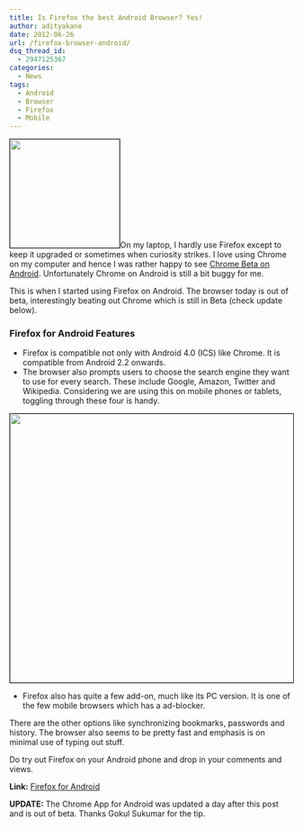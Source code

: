 ```yaml
---
title: Is Firefox the best Android Browser? Yes!
author: adityakane
date: 2012-06-26
url: /firefox-browser-android/
dsq_thread_id:
  - 2947125367
categories:
  - News
tags:
  - Android
  - Browser
  - Firefox
  - Mobile
---
```

[<img class="alignright  wp-image-10190" style="border: 1px solid black;" title="Firefox" src="http://cdn.devilsworkshop.org/files/2009/06/firefox_logo_copy.jpg" alt="" width="195" height="193" />][1]On my laptop, I hardly use Firefox except to keep it upgraded or sometimes when curiosity strikes. I love using Chrome on my computer and hence I was rather happy to see [Chrome Beta on Android][2]. Unfortunately Chrome on Android is still a bit buggy for me.

This is when I started using Firefox on Android. The browser today is out of beta, interestingly beating out Chrome which is still in Beta (check update below).

### Firefox for Android Features

  * Firefox is compatible not only with Android 4.0 (ICS) like Chrome. It is compatible from Android 2.2 onwards.
  * The browser also prompts users to choose the search engine they want to use for every search. These include Google, Amazon, Twitter and Wikipedia. Considering we are using this on mobile phones or tablets, toggling through these four is handy.

<div>
  <a href="http://cdn.devilsworkshop.org/files/2012/06/Firefox_Android_screenshots.png"><img class="alignnone size-full wp-image-58981" style="border: 1px solid black;" title="Firefox Android Screenshots" src="http://cdn.devilsworkshop.org/files/2012/06/Firefox_Android_screenshots.png" alt="" width="550" height="478" /></a>
</div>

  * Firefox also has quite a few add-on, much like its PC version. It is one of the few mobile browsers which has a ad-blocker.

There are the other options like synchronizing bookmarks, passwords and history. The browser also seems to be pretty fast and emphasis is on minimal use of typing out stuff.

Do try out Firefox on your Android phone and drop in your comments and views.

**Link:** <a href="https://play.google.com/store/apps/details?id=org.mozilla.firefox" onclick="_gaq.push(['_trackEvent', 'outbound-article', 'https://play.google.com/store/apps/details?id=org.mozilla.firefox', 'Firefox for Android']);" >Firefox for Android</a>

**UPDATE:** The Chrome App for Android was updated a day after this post and is out of beta. Thanks Gokul Sukumar for the tip.

 [1]: http://cdn.devilsworkshop.org/files/2009/06/firefox_logo_copy.jpg
 [2]: http://devilsworkshop.org/chrome-browser-android/
